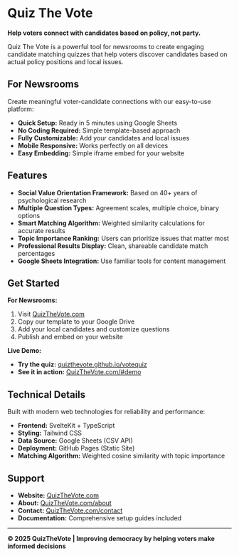 # Quiz The Vote

**Help voters connect with candidates based on policy, not party.**

Quiz The Vote is a powerful tool for newsrooms to create engaging candidate matching quizzes that help voters discover candidates based on actual policy positions and local issues.

## For Newsrooms

Create meaningful voter-candidate connections with our easy-to-use platform:

- **Quick Setup:** Ready in 5 minutes using Google Sheets
- **No Coding Required:** Simple template-based approach  
- **Fully Customizable:** Add your candidates and local issues
- **Mobile Responsive:** Works perfectly on all devices
- **Easy Embedding:** Simple iframe embed for your website

## Features

- **Social Value Orientation Framework:** Based on 40+ years of psychological research
- **Multiple Question Types:** Agreement scales, multiple choice, binary options
- **Smart Matching Algorithm:** Weighted similarity calculations for accurate results
- **Topic Importance Ranking:** Users can prioritize issues that matter most
- **Professional Results Display:** Clean, shareable candidate match percentages
- **Google Sheets Integration:** Use familiar tools for content management

## Get Started

**For Newsrooms:**
1. Visit [QuizTheVote.com](https://www.quizthevote.com/build-your-quiz/)
2. Copy our template to your Google Drive
3. Add your local candidates and customize questions
4. Publish and embed on your website

**Live Demo:**
- **Try the quiz:** [quizthevote.github.io/votequiz](https://quizthevote.github.io/votequiz/?svo=true&demo=true)
- **See it in action:** [QuizTheVote.com/#demo](https://www.quizthevote.com/#demo)

## Technical Details

Built with modern web technologies for reliability and performance:

- **Frontend:** SvelteKit + TypeScript
- **Styling:** Tailwind CSS
- **Data Source:** Google Sheets (CSV API)
- **Deployment:** GitHub Pages (Static Site)
- **Matching Algorithm:** Weighted cosine similarity with topic importance

## Support

- **Website:** [QuizTheVote.com](https://www.quizthevote.com)
- **About:** [QuizTheVote.com/about](https://www.quizthevote.com/about-quizthevote/)
- **Contact:** [QuizTheVote.com/contact](https://www.quizthevote.com/contact)
- **Documentation:** Comprehensive setup guides included

---

**© 2025 QuizTheVote | Improving democracy by helping voters make informed decisions**
